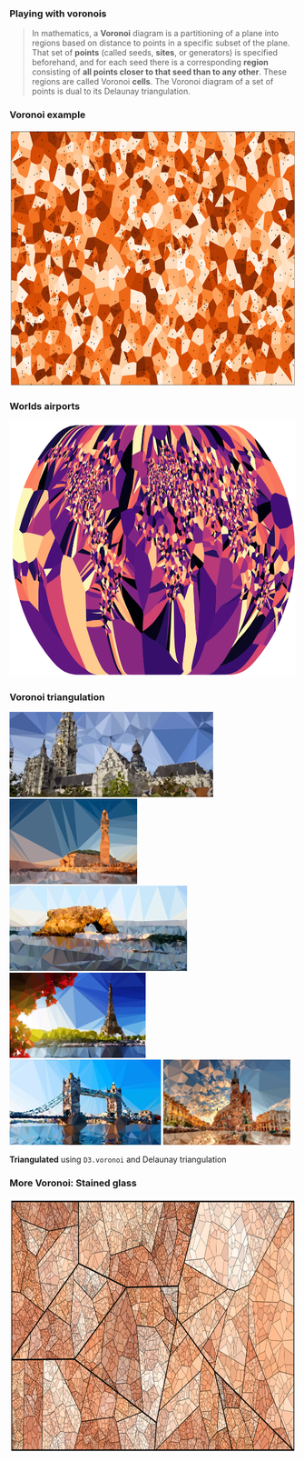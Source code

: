 ### Playing with **voronois**

> In mathematics, a **Voronoi** diagram is a partitioning of a plane into regions based on 
> distance to points in a specific subset of the plane. That set of **points** (called seeds, 
> **sites**, or generators) is specified beforehand, and for each seed there is a corresponding 
> **region** consisting of **all points closer to that seed than to any other**. These regions are 
> called Voronoi **cells**. The Voronoi diagram of a set of points is dual to its Delaunay triangulation.


### Voronoi example

<img src="images/voronoi1.png" height="450">


### Worlds airports

<img src="images/voronoi2.png" height="450">


### Voronoi **triangulation**

<img src="images/bg-4.png" height="150" style="block">
<img src="images/bg-7.png" height="150" style="block">
<img src="images/bg-8.png" height="150" style="block">
<img src="images/bg-1.png" height="150" style="block">
<img src="images/bg-5.png" height="150" style="block">
<img src="images/bg-6.png" height="150" style="block">

**Triangulated** using `D3.voronoi` and Delaunay triangulation


### More **Voronoi**: Stained glass
  
<img src="images/voronoi3.png" height="450">